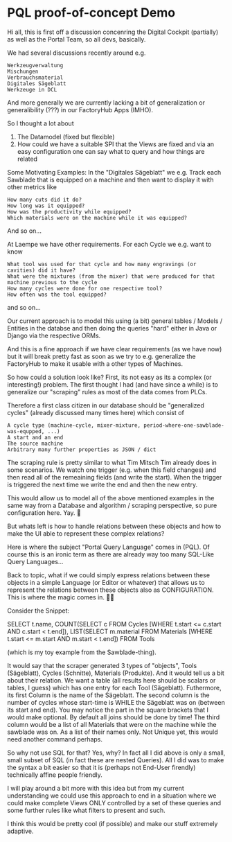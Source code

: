 # PQL proof-of-concept Demo

Hi all,
this is first off a discussion concenring the Digital Cockpit (partially) as well as the Portal Team, so all devs, basically.

We had several discussions recently around e.g.

    Werkzeugverwaltung
    Mischungen
    Verbrauchsmaterial
    Digitales Sägeblatt
    Werkzeuge in DCL

And more generally we are currently lacking a bit of generalization or generalibility (???) in our FactoryHub Apps (IMHO).

So I thought a lot about
1) The Datamodel (fixed but flexible)
2) How could we have a suitable SPI that the Views are fixed and via an easy configuration one can say what to query and how things are related

Some Motivating Examples:
In the "Digitales Sägeblatt" we e.g. Track each Sawblade that is equipped on a machine and then want to display it with other metrics like

    How many cuts did it do?
    How long was it equipped?
    How was the productivity while equipped?
    Which materials were on the machine while it was equipped?

And so on...

At Laempe we have other requirements. For each Cycle we e.g. want to know

    What tool was used for that cycle and how many engravings (or cavities) did it have?
    What were the mixtures (from the mixer) that were produced for that machine previous to the cycle
    How many cycles were done for one respective tool?
    How often was the tool equipped?

and so on...

Our current approach is to model this using (a bit) general tables / Models / Entities in the databse and then doing the queries "hard" either in Java or Django via the respective ORMs.

And this is a fine approach if we have clear requirements (as we have now) but it will break pretty fast as soon as we try to e.g. generalize the FactoryHub to make it usable with a other types of Machines.

So how could a solution look like?
First, its not easy as its a complex (or interesting!) problem.
The first thought I had (and have since a while) is to generalize our "scraping" rules as most of the data comes from PLCs.

Therefore a first class citizen in our database should be "generalized cycles" (already discussed many times here) which consist of

    A cycle type (machine-cycle, mixer-mixture, period-where-one-sawblade-was-equpped, ...)
    A start and an end
    The source machine
    Arbitrary many further properties as JSON / dict

The scraping rule is pretty similar to what Tim Mitsch Tim already does in some scenarios.
We watch one trigger (e.g. when this field changes) and then read all of the remeaining fields (and write the start). When the trigger is triggered the next time we write the end and then the new entry.

This would allow us to model all of the above mentioned examples in the same way from a Database and algorithm / scraping perspective, so pure configuration here. Yay. 🤩

But whats left is how to handle relations between these objects and how to make the UI able to represent these complex relations?

Here is where the subject "Portal Query Language" comes in (PQL). Of course this is an ironic term as there are already way too many SQL-Like Query Languages...

Back to topic, what if we could simply express relations between these objects in a simple Language (or Editor or whatever) that allows us to represent the relations between these objects also as CONFIGURATION. This is where the magic comes in. 🧙‍♂️

Consider the Snippet:

SELECT t.name, 
  COUNT(SELECT c FROM Cycles [WHERE t.start <= c.start AND c.start < t.end]),
  LIST(SELECT m.material FROM Materials [WHERE t.start <= m.start AND m.start < t.end]) 
FROM Tools

(which is my toy example from the Sawblade-thing).

It would say that the scraper generated 3 types of "objects", Tools (Sägeblatt), Cycles (Schnitte), Materials (Produkte).
And it would tell us a bit about their relation.
We want a table (all results here should be scalars or tables, I guess) which has one entry for each Tool (Sägeblatt).
Futhermore, its first Column is the name of the Sägeblatt.
The second column is the number of cycles whose start-time is WHILE the Sägeblatt was on (between its start and end). You may notice the part in the square brackets that I would make optional. By default all joins should be done by time!
The third column would be a list of all Materials that were on the machine while the sawblade was on. As a list of their names only. Not Unique yet, this would need another command perhaps.

So why not use SQL for that?
Yes, why?
In fact all I did above is only a small, small subset of SQL (in fact these are nested Queries).
All I did was to make the syntax a bit easier so that it is (perhaps not End-User firendly) technically affine people friendly.

I will play around a bit more with this idea but from my current understanding we could use this approach to end in a situation where we could make complete Views ONLY controlled by a set of these queries and some further rules like what filters to present and such.

I think this would be pretty cool (if possible) and make our stuff extremely adaptive.

